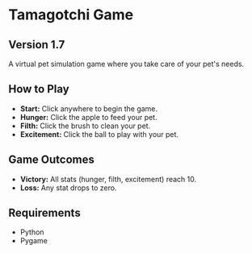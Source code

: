 # Tamagotchi Game
## Version 1.7

A virtual pet simulation game where you take care of your pet's needs.

## How to Play
- **Start:** Click anywhere to begin the game.
- **Hunger:** Click the apple to feed your pet.
- **Filth:** Click the brush to clean your pet.
- **Excitement:** Click the ball to play with your pet.

## Game Outcomes
- **Victory:** All stats (hunger, filth, excitement) reach 10.
- **Loss:** Any stat drops to zero.

## Requirements
- Python
- Pygame

